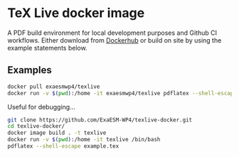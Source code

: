 # TeX Live docker image

A PDF build environment for local development purposes and Github CI workflows. Either download from [Dockerhub](https://hub.docker.com/r/exaesmwp4/texlive) or build on site by using the example statements below.

## Examples

```bash
docker pull exaesmwp4/texlive
docker run -v $(pwd):/home -it exaesmwp4/texlive pdflatex --shell-escape example.tex
```

Useful for debugging...

```bash
git clone https://github.com/ExaESM-WP4/texlive-docker.git
cd texlive-docker/
docker image build . -t texlive
docker run -v $(pwd):/home -it texlive /bin/bash
pdflatex --shell-escape example.tex
```
